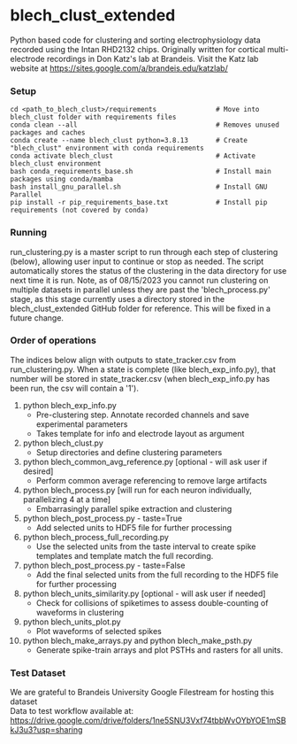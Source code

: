 # blech_clust_extended

Python based code for clustering and sorting electrophysiology data
recorded using the Intan RHD2132 chips.  Originally written for cortical
multi-electrode recordings in Don Katz's lab at Brandeis. Visit the Katz lab
website at https://sites.google.com/a/brandeis.edu/katzlab/

### Setup
```
cd <path_to_blech_clust>/requirements               # Move into blech_clust folder with requirements files
conda clean --all                                   # Removes unused packages and caches
conda create --name blech_clust python=3.8.13       # Create "blech_clust" environment with conda requirements
conda activate blech_clust                          # Activate blech_clust environment
bash conda_requirements_base.sh                     # Install main packages using conda/mamba
bash install_gnu_parallel.sh                        # Install GNU Parallel
pip install -r pip_requirements_base.txt            # Install pip requirements (not covered by conda)
```
### Running
run_clustering.py is a master script to run through each step of clustering (below), allowing user input to continue or stop as needed. The script automatically stores the status of the clustering in the data directory for use next time it is run. Note, as of 08/15/2023 you cannot run clustering on multiple datasets in parallel unless they are past the 'blech_process.py' stage, as this stage currently uses a directory stored in the blech_clust_extended GitHub folder for reference. This will be fixed in a future change.

### Order of operations
The indices below align with outputs to state_tracker.csv from run_clustering.py. When a state is complete (like blech_exp_info.py), that number will be stored in state_tracker.csv (when blech_exp_info.py has been run, the csv will contain a '1').

1. python blech_exp_info.py  
    - Pre-clustering step. Annotate recorded channels and save experimental parameters  
    - Takes template for info and electrode layout as argument
2. python blech_clust.py  
    - Setup directories and define clustering parameters  
3. python blech_common_avg_reference.py  [optional - will ask user if desired]
    - Perform common average referencing to remove large artifacts  
4. python blech_process.py [will run for each neuron individually, parallelizing 4 at a time]
    - Embarrasingly parallel spike extraction and clustering  
5. python blech_post_process.py - taste=True
    - Add selected units to HDF5 file for further processing
6. python blech_process_full_recording.py
    - Use the selected units from the taste interval to create spike templates and template match the full recording.
7. python blech_post_process.py - taste=False
    - Add the final selected units from the full recording to the HDF5 file for further processing
8. python blech_units_similarity.py  [optional - will ask user if needed]
    - Check for collisions of spiketimes to assess double-counting of waveforms in clustering
9. python blech_units_plot.py  
    - Plot waveforms of selected spikes  
10. python blech_make_arrays.py and python blech_make_psth.py
    - Generate spike-train arrays and plot PSTHs and rasters for all units.

### Test Dataset
We are grateful to Brandeis University Google Filestream for hosting this dataset <br>
Data to test workflow available at:<br>
https://drive.google.com/drive/folders/1ne5SNU3Vxf74tbbWvOYbYOE1mSBkJ3u3?usp=sharing

